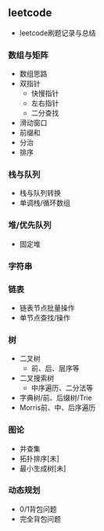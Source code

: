 ## leetcode
 - leetcode刷题记录与总结

### 数组与矩阵
 - 数组思路
 - 双指针
    - 快慢指针
    - 左右指针
    - 二分查找
 - 滑动窗口
 - 前缀和
 - 分治
 - 排序

### 栈与队列
 - 栈与队列转换
 - 单调栈/循环数组

### 堆/优先队列
 - 固定堆

### 字符串

### 链表
 - 链表节点批量操作
 - 单节点查找/操作

### 树
 - 二叉树
    - 前、后、层序等
 - 二叉搜索树
    - 中序遍历、二分法等
 - 字典树/前、后缀树/Trie
 - Morris前、中、后序遍历

### 图论
 - 并查集
 - 拓扑排序[未]
 - 最小生成树[未]

### 动态规划
 - 0/1背包问题
 - 完全背包问题